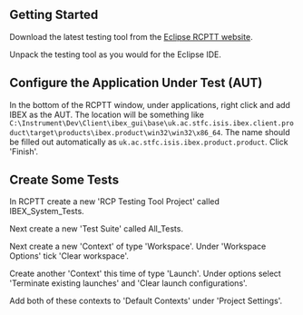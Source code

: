 ## Getting Started

Download the latest testing tool from the [Eclipse RCPTT website](https://www.eclipse.org/rcptt/download/).

Unpack the testing tool as you would for the Eclipse IDE.

## Configure the Application Under Test (AUT)

In the bottom of the RCPTT window, under applications, right click and add IBEX as the AUT. The location will be something like `C:\Instrument\Dev\Client\ibex_gui\base\uk.ac.stfc.isis.ibex.client.product\target\products\ibex.product\win32\win32\x86_64`. The name should be filled out automatically as `uk.ac.stfc.isis.ibex.product.product`. Click 'Finish'.

## Create Some Tests

In RCPTT create a new 'RCP Testing Tool Project' called IBEX_System_Tests.

Next create a new 'Test Suite' called All_Tests.

Next create a new 'Context' of type 'Workspace'. Under 'Workspace Options' tick 'Clear workspace'.

Create another 'Context' this time of type 'Launch'. Under options select 'Terminate existing launches' and 'Clear launch configurations'.

Add both of these contexts to 'Default Contexts' under 'Project Settings'.
